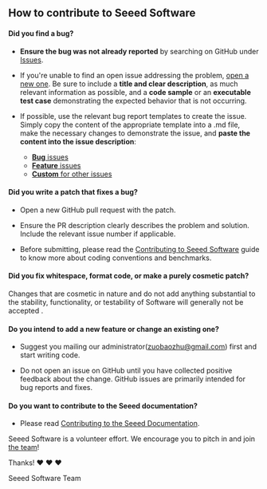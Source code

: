 ## How to contribute to Seeed Software

#### **Did you find a bug?**

* **Ensure the bug was not already reported** by searching on GitHub under [Issues](https://github.com/Seeed-Studio/Seeed_Arduino_SSCMACore/issues).

* If you're unable to find an open issue addressing the problem, [open a new one](https://github.com/Seeed-Studio/Seeed_Arduino_SSCMACore/issues/new). Be sure to include a **title and clear description**, as much relevant information as possible, and a **code sample** or an **executable test case** demonstrating the expected behavior that is not occurring.

* If possible, use the relevant bug report templates to create the issue. Simply copy the content of the appropriate template into a .md file, make the necessary changes to demonstrate the issue, and **paste the content into the issue description**:
  * [**Bug** issues](https://github.com/Seeed-Studio/Seeed_Arduino_SSCMACore/blob/master/.github/ISSUE_TEMPLATE/bug_report.md)
  * [**Feature** issues](https://github.com/Seeed-Studio/Seeed_Arduino_SSCMACore/blob/master/.github/ISSUE_TEMPLATE/feature_request.md)
  * [**Custom** for other issues](https://github.com/Seeed-Studio/Seeed_Arduino_SSCMACore/blob/master/.github/ISSUE_TEMPLATE/custom.md)


#### **Did you write a patch that fixes a bug?**

* Open a new GitHub pull request with the patch.

* Ensure the PR description clearly describes the problem and solution. Include the relevant issue number if applicable.

* Before submitting, please read the [Contributing to Seeed Software](https://github.com/Seeed-Studio/Seeed_Arduino_SSCMACore/blob/master/CONTRIBUTING.md) guide to know more about coding conventions and benchmarks.

#### **Did you fix whitespace, format code, or make a purely cosmetic patch?**

Changes that are cosmetic in nature and do not add anything substantial to the stability, functionality, or testability of Software will generally not be accepted .
#### **Do you intend to add a new feature or change an existing one?**

* Suggest  you mailing our administrator(zuobaozhu@gmail.com) first and start writing code.

* Do not open an issue on GitHub until you have collected positive feedback about the change. GitHub issues are primarily intended for bug reports and fixes.


#### **Do you want to contribute to the Seeed documentation?**

* Please read [Contributing to the Seeed Documentation](https://github.com/Seeed-Studio/wiki-documents/blob/master/README.md).

Seeed Software is a volunteer effort. We encourage you to pitch in and join [the team](https://github.com/Seeed-Studio)!

Thanks! :heart: :heart: :heart:

Seeed Software Team
